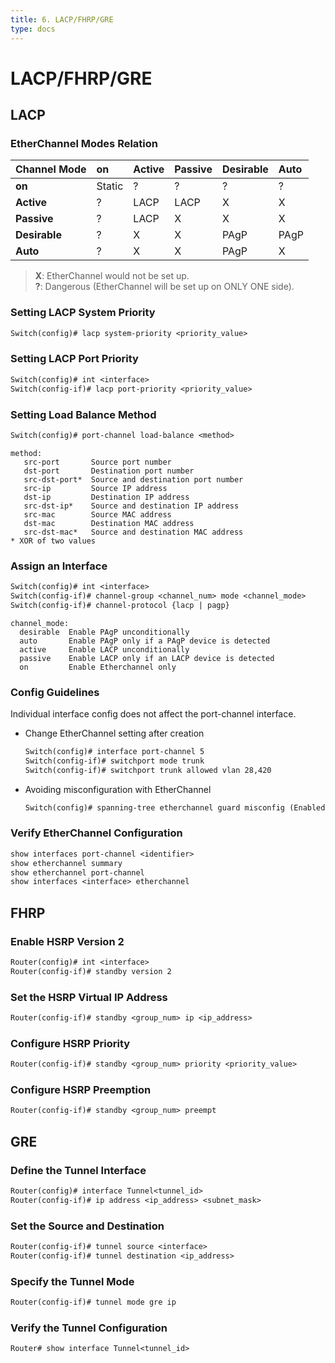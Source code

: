 ```yaml
---
title: 6. LACP/FHRP/GRE
type: docs
---
```


# LACP/FHRP/GRE

## LACP

### EtherChannel Modes Relation

| Channel Mode  | on     | Active | Passive | Desirable | Auto |
| :------------ | :----- | :----- | :------ | :-------- | :--- |
| **on**        | Static | ?      | ?       | ?         | ?    |
| **Active**    | ?      | LACP   | LACP    | X         | X    |
| **Passive**   | ?      | LACP   | X       | X         | X    |
| **Desirable** | ?      | X      | X       | PAgP      | PAgP |
| **Auto**      | ?      | X      | X       | PAgP      | X    |

> **X**: EtherChannel would not be set up.  
> **?**: Dangerous (EtherChannel will be set up on ONLY ONE side).

### Setting LACP System Priority

```txt
Switch(config)# lacp system-priority <priority_value>
```

### Setting LACP Port Priority

```txt
Switch(config)# int <interface>
Switch(config-if)# lacp port-priority <priority_value>
```

### Setting Load Balance Method

```txt
Switch(config)# port-channel load-balance <method>
```

```
method:
   src-port       Source port number
   dst-port       Destination port number
   src-dst-port*  Source and destination port number
   src-ip         Source IP address
   dst-ip         Destination IP address
   src-dst-ip*    Source and destination IP address
   src-mac        Source MAC address
   dst-mac        Destination MAC address
   src-dst-mac*   Source and destination MAC address
* XOR of two values
```

### Assign an Interface

```txt
Switch(config)# int <interface>
Switch(config-if)# channel-group <channel_num> mode <channel_mode>
Switch(config-if)# channel-protocol {lacp | pagp}
```

```
channel_mode:
  desirable  Enable PAgP unconditionally
  auto       Enable PAgP only if a PAgP device is detected
  active     Enable LACP unconditionally
  passive    Enable LACP only if an LACP device is detected
  on         Enable Etherchannel only
```

### Config Guidelines

Individual interface config does not affect the port-channel interface.

- Change EtherChannel setting after creation
  ```txt
  Switch(config)# interface port-channel 5
  Switch(config-if)# switchport mode trunk
  Switch(config-if)# switchport trunk allowed vlan 28,420
  ```
- Avoiding misconfiguration with EtherChannel
  ```txt
  Switch(config)# spanning-tree etherchannel guard misconfig (Enabled by default)
  ```

### Verify EtherChannel Configuration

```txt
show interfaces port-channel <identifier>
show etherchannel summary
show etherchannel port-channel
show interfaces <interface> etherchannel
```

## FHRP

### Enable HSRP Version 2

```txt
Router(config)# int <interface>
Router(config-if)# standby version 2
```

### Set the HSRP Virtual IP Address

```txt
Router(config-if)# standby <group_num> ip <ip_address>
```

### Configure HSRP Priority

```txt
Router(config-if)# standby <group_num> priority <priority_value>
```

### Configure HSRP Preemption

```txt
Router(config-if)# standby <group_num> preempt
```

## GRE

### Define the Tunnel Interface

```txt
Router(config)# interface Tunnel<tunnel_id>
Router(config-if)# ip address <ip_address> <subnet_mask>
```

### Set the Source and Destination

```txt
Router(config-if)# tunnel source <interface>
Router(config-if)# tunnel destination <ip_address>
```

### Specify the Tunnel Mode

```txt
Router(config-if)# tunnel mode gre ip
```

### Verify the Tunnel Configuration

```txt
Router# show interface Tunnel<tunnel_id>
```
